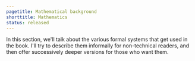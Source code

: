 ```yaml
---
pagetitle: Mathematical background
shorttitle: Mathematics
status: released
---
```


In this section, we'll talk about the various formal systems that get used in the book.  I'll try to describe them informally for non-technical readers, and then offer successively deeper versions for those who want them.